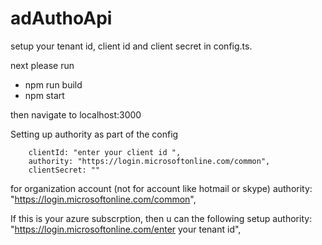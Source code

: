 # adAuthoApi

setup your tenant id, client id and client secret in config.ts. 

next please run 

- npm run build 
- npm start

then navigate to localhost:3000


Setting up authority as part of the config 

        clientId: "enter your client id ",
        authority: "https://login.microsoftonline.com/common",
        clientSecret: ""

for organization account (not for account like hotmail or skype)
authority: "https://login.microsoftonline.com/common",


If this is your azure subscrption, then u can the following setup
authority: "https://login.microsoftonline.com/enter your tenant id",
